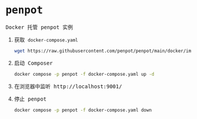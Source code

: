 # <samp>penpot</samp>

<samp>Docker 托管 penpot 实例</samp>

1. <samp>获取 `docker-compose.yaml`</samp>

   ```sh
   wget https://raw.githubusercontent.com/penpot/penpot/main/docker/images/docker-compose.yaml
   ```

2. <samp>启动 Composer</samp>

   ```sh
   docker compose -p penpot -f docker-compose.yaml up -d
   ```

3. <samp>在浏览器中监听 http://localhost:9001/</samp>

4. <samp>停止 penpot</samp>

   ```sh
   docker compose -p penpot -f docker-compose.yaml down
   ```

